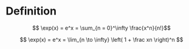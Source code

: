 # Definition
$$ \exp(x) = e^x = \sum_{n = 0}^\infty \frac{x^n}{n!}$$

$$ \exp(x) = e^x = \lim_{n \to \infty} \left( 1 + \frac xn \right)^n $$

